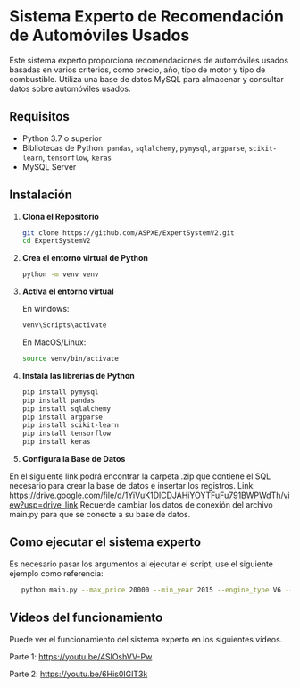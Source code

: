 # Sistema Experto de Recomendación de Automóviles Usados

Este sistema experto proporciona recomendaciones de automóviles usados basadas en varios criterios, como precio, año, tipo de motor y tipo de combustible. Utiliza una base de datos MySQL para almacenar y consultar datos sobre automóviles usados.

## Requisitos

- Python 3.7 o superior
- Bibliotecas de Python: `pandas`, `sqlalchemy`, `pymysql`, `argparse`, `scikit-learn`, `tensorflow`, `keras`
- MySQL Server

## Instalación

1. **Clona el Repositorio**

   ```bash
   git clone https://github.com/ASPXE/ExpertSystemV2.git
   cd ExpertSystemV2
   ```
2. **Crea el entorno virtual de Python**
   ```bash
   python -m venv venv
   ```

4. **Activa el entorno virtual**
   
   En windows:
   ```bash
   venv\Scripts\activate
   ```
   En MacOS/Linux:
   ```bash
   source venv/bin/activate
   ```
5. **Instala las librerías de Python**
   ```bash
   pip install pymysql
   pip install pandas
   pip install sqlalchemy
   pip install argparse
   pip install scikit-learn
   pip install tensorflow
   pip install keras
   ```
   
6. **Configura la Base de Datos**
   
  En el siguiente link podrá encontrar la carpeta .zip que contiene el SQL necesario para crear la base de datos e insertar los registros.
  Link: https://drive.google.com/file/d/1YiVuK1DlCDJAHiYOYTFuFu791BWPWdTh/view?usp=drive_link
  Recuerde cambiar los datos de conexión del archivo main.py para que se conecte a su base de datos.

## Como ejecutar el sistema experto

Es necesario pasar los argumentos al ejecutar el script, use el siguiente ejemplo como referencia:

```bash
   python main.py --max_price 20000 --min_year 2015 --engine_type V6 --fuel_type Gasoline
```

## Vídeos del funcionamiento

Puede ver el funcionamiento del sistema experto en los siguientes vídeos.

Parte 1: https://youtu.be/4SlOshVV-Pw

Parte 2: https://youtu.be/6His0IGlT3k
  
   
